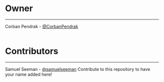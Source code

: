# Owner #
---------
Corban Pendrak - [@CorbanPendrak](http://github.com/CorbanPendrak)
<br> <br>
# Contributors #
---------------------
Samuel Seeman - [@samuelseeman](http://githup.com/samuelseeman)
Contribute to this repository to have your name added here!
